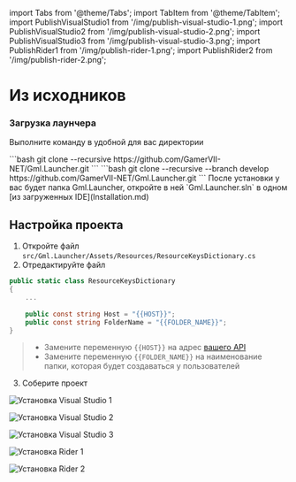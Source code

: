 import Tabs from '@theme/Tabs';
import TabItem from '@theme/TabItem';
import PublishVisualStudio1 from '/img/publish-visual-studio-1.png';
import PublishVisualStudio2 from '/img/publish-visual-studio-2.png';
import PublishVisualStudio3 from '/img/publish-visual-studio-3.png';
import PublishRider1 from '/img/publish-rider-1.png';
import PublishRider2 from '/img/publish-rider-2.png';

# Из исходников

### Загрузка лаунчера

Выполните команду в удобной для вас директории

<Tabs>
    <TabItem value="stable" label="Стабильная версия" default>
        ```bash
        git clone --recursive https://github.com/GamerVII-NET/Gml.Launcher.git
        ```
    </TabItem>
    <TabItem value="latest" label="Последняя актуальная">
        ```bash
        git clone --recursive --branch develop https://github.com/GamerVII-NET/Gml.Launcher.git
        ```
    </TabItem>
</Tabs>
После установки у вас будет папка Gml.Launcher, откройте в ней `Gml.Launcher.sln` в
одном [из загруженных IDE](Installation.md)

## Настройка проекта

1. Откройте файл `src/Gml.Launcher/Assets/Resources/ResourceKeysDictionary.cs`
2. Отредактируйте файл

```C#
public static class ResourceKeysDictionary
{
    ...
    
    public const string Host = "{{HOST}}";
    public const string FolderName = "{{FOLDER_NAME}}";
}
```

> - Замените переменную `{{HOST}}` на адрес [вашего API](server-install-from-source.md)
> - Замените переменную `{{FOLDER_NAME}}` на наименование папки, которая будет создаваться у пользователей


3. Соберите проект

<Tabs>
    <TabItem value="visual-studio" label="Visual studio">
        <p><img className="image-zoom-medium" src={PublishVisualStudio1} alt="Установка Visual Studio 1"/></p>
        <p><img className="image-zoom-medium" src={PublishVisualStudio2} alt="Установка Visual Studio 2"/></p>
        <p><img className="image-zoom-medium" src={PublishVisualStudio3} alt="Установка Visual Studio 3"/></p>
    </TabItem>
    <TabItem value="rider" label="JetBrains Rider">
        <p><img className="image-zoom-medium" src={PublishRider1} alt="Установка Rider 1"/></p>
        <p><img className="image-zoom-medium" src={PublishRider2} alt="Установка Rider 2"/></p>
    </TabItem>
</Tabs>